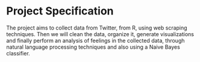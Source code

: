 # Project Specification
The project aims to collect data from Twitter, from R, using web scraping techniques. Then
we will clean the data, organize it, generate visualizations and finally perform an analysis of
feelings in the collected data, through natural language processing techniques
and also using a Naive Bayes classifier.
